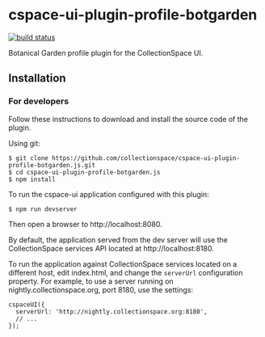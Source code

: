 # cspace-ui-plugin-profile-botgarden

[![build status](https://travis-ci.org/collectionspace/cspace-ui-plugin-profile-botgarden.js.svg?branch=master)](https://travis-ci.org/collectionspace/cspace-ui-plugin-profile-botgarden.js)

Botanical Garden profile plugin for the CollectionSpace UI.

## Installation

### For developers

Follow these instructions to download and install the source code of the plugin.

Using git:

```
$ git clone https://github.com/collectionspace/cspace-ui-plugin-profile-botgarden.js.git
$ cd cspace-ui-plugin-profile-botgarden.js
$ npm install
```

To run the cspace-ui application configured with this plugin:

```
$ npm run devserver
```

Then open a browser to http://localhost:8080.

By default, the application served from the dev server will use the CollectionSpace services API
located at http://localhost:8180.

To run the application against CollectionSpace services located on a different host, edit
index.html, and change the `serverUrl` configuration property. For example, to use a server running
on nightly.collectionspace.org, port 8180, use the settings:

```
cspaceUI({
  serverUrl: 'http://nightly.collectionspace.org:8180',
  // ...
});
```
